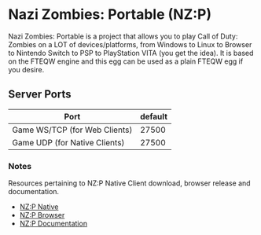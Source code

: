 # Nazi Zombies: Portable (NZ:P)

Nazi Zombies: Portable is a project that allows you to play Call of Duty: Zombies on a LOT of devices/platforms, from Windows to Linux to Browser to Nintendo Switch to PSP to PlayStation VITA (you get the idea).
It is based on the FTEQW engine and this egg can be used as a plain FTEQW egg if you desire.

## Server Ports

| Port                          | default |
|-------------------------------|---------|
| Game WS/TCP (for Web Clients) |  27500  |
| Game UDP (for Native Clients) |  27500  |

### Notes

Resources pertaining to NZ:P Native Client download, browser release and documentation.

* [NZ:P Native](https://github.com/nzp-team/nzportable/releases)
* [NZ:P Browser](https://nzp.gay)
* [NZ:P Documentation](https://docs.nzp.gay)
